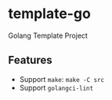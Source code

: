 # template-go

Golang Template Project

## Features

- Support `make`: `make -C src`
- Support `golangci-lint`
